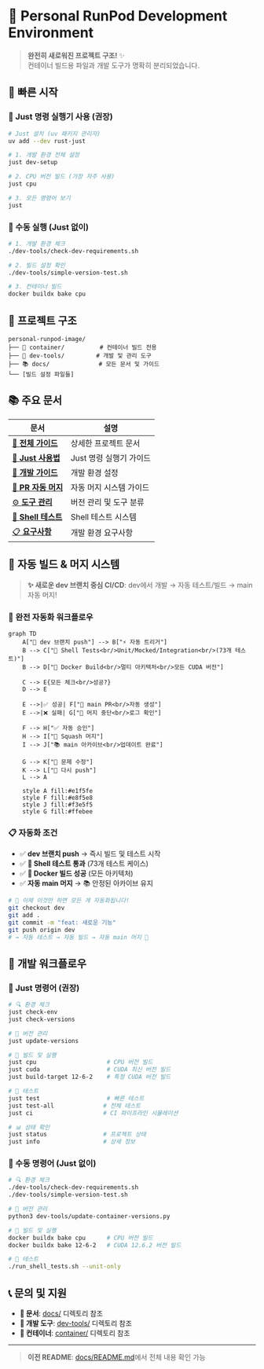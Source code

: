 # 🐳 Personal RunPod Development Environment

> **완전히 새로워진 프로젝트 구조!** ✨  
> 컨테이너 빌드용 파일과 개발 도구가 명확히 분리되었습니다.

## 🎯 빠른 시작

### 🚀 Just 명령 실행기 사용 (권장)
```bash
# Just 설치 (uv 패키지 관리자)
uv add --dev rust-just

# 1. 개발 환경 전체 설정
just dev-setup

# 2. CPU 버전 빌드 (가장 자주 사용)
just cpu

# 3. 모든 명령어 보기
just
```

### 🔧 수동 실행 (Just 없이)
```bash
# 1. 개발 환경 체크
./dev-tools/check-dev-requirements.sh

# 2. 빌드 설정 확인
./dev-tools/simple-version-test.sh

# 3. 컨테이너 빌드
docker buildx bake cpu
```

## 📁 프로젝트 구조

```
personal-runpod-image/
├── 🐳 container/          # 컨테이너 빌드 전용
├── 🔧 dev-tools/         # 개발 및 관리 도구  
├── 📚 docs/              # 모든 문서 및 가이드
└── [빌드 설정 파일들]
```

## 📚 주요 문서

| 문서 | 설명 |
|------|------|
| [📖 **전체 가이드**](docs/README.md) | 상세한 프로젝트 문서 |
| [🚀 **Just 사용법**](docs/guides/just-usage.md) | Just 명령 실행기 가이드 |
| [🔧 **개발 가이드**](docs/guides/development.md) | 개발 환경 설정 |
| [🤖 **PR 자동 머지**](docs/guides/pr-auto-merge.md) | 자동 머지 시스템 가이드 |
| [⚙️ **도구 관리**](docs/guides/tool-management.md) | 버전 관리 및 도구 분류 |
| [🧪 **Shell 테스트**](docs/shell-testing.md) | Shell 테스트 시스템 |
| [📋 **요구사항**](docs/guides/dev-requirements.md) | 개발 환경 요구사항 |

## 🤖 **자동 빌드 & 머지 시스템**

> **✨ 새로운 dev 브랜치 중심 CI/CD**: dev에서 개발 → 자동 테스트/빌드 → main 자동 머지!

### 🔄 **완전 자동화 워크플로우**

```mermaid
graph TD
    A["🚀 dev 브랜치 push"] --> B["⚡ 자동 트리거"]
    B --> C["🧪 Shell Tests<br/>Unit/Mocked/Integration<br/>(73개 테스트)"]
    B --> D["🐳 Docker Build<br/>멀티 아키텍처<br/>모든 CUDA 버전"]
    
    C --> E{모든 체크<br/>성공?}
    D --> E
    
    E -->|✅ 성공| F["🤖 main PR<br/>자동 생성"]
    E -->|❌ 실패| G["🚫 머지 중단<br/>로그 확인"]
    
    F --> H["✅ 자동 승인"]
    H --> I["🔄 Squash 머지"]
    I --> J["📚 main 아카이브<br/>업데이트 완료"]
    
    G --> K["🔧 문제 수정"]
    K --> L["📝 다시 push"]
    L --> A
    
    style A fill:#e1f5fe
    style F fill:#e8f5e8
    style J fill:#f3e5f5
    style G fill:#ffebee
```

### 📋 **자동화 조건**
- ✅ **dev 브랜치 push** → 즉시 빌드 및 테스트 시작  
- ✅ **🧪 Shell 테스트 통과** (73개 테스트 케이스)
- ✅ **🐳 Docker 빌드 성공** (모든 아키텍처)
- ✅ **자동 main 머지** → 📚 안정된 아카이브 유지

```bash
# 🚀 이제 이것만 하면 모든 게 자동화됩니다!
git checkout dev
git add .
git commit -m "feat: 새로운 기능"
git push origin dev
# → 자동 테스트 → 자동 빌드 → 자동 main 머지 🎉
```

## 🚀 개발 워크플로우

### 🎯 Just 명령어 (권장)
```bash
# 🔍 환경 체크
just check-env
just check-versions

# 🔧 버전 관리
just update-versions

# 🐳 빌드 및 실행
just cpu                    # CPU 버전 빌드
just cuda                   # CUDA 최신 버전 빌드
just build-target 12-6-2    # 특정 CUDA 버전 빌드

# 🧪 테스트
just test                   # 빠른 테스트
just test-all              # 전체 테스트
just ci                    # CI 파이프라인 시뮬레이션

# 📊 상태 확인
just status                # 프로젝트 상태
just info                  # 상세 정보
```

### 🔧 수동 명령어 (Just 없이)
```bash
# 🔍 환경 체크
./dev-tools/check-dev-requirements.sh
./dev-tools/simple-version-test.sh

# 🔧 버전 관리
python3 dev-tools/update-container-versions.py

# 🐳 빌드 및 실행
docker buildx bake cpu      # CPU 버전 빌드
docker buildx bake 12-6-2   # CUDA 12.6.2 버전 빌드

# 🧪 테스트
./run_shell_tests.sh --unit-only
```

## 📞 문의 및 지원

- **📖 문서**: [docs/](docs/) 디렉토리 참조
- **🔧 개발 도구**: [dev-tools/](dev-tools/) 디렉토리 참조
- **🐳 컨테이너**: [container/](container/) 디렉토리 참조

---

> **이전 README**: [docs/README.md](docs/README.md)에서 전체 내용 확인 가능 